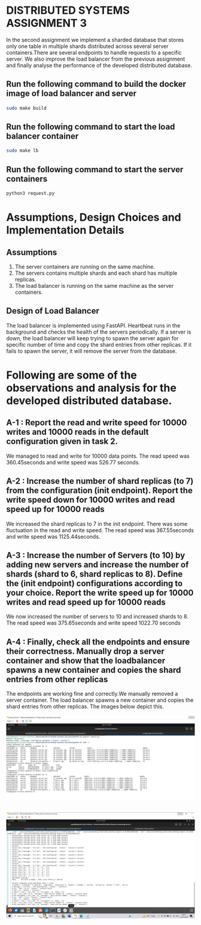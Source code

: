 # DISTRIBUTED SYSTEMS ASSIGNMENT 3
In the second assignment we implement a sharded database that stores only one table in multiple shards distributed across several server containers.There are several endpoints to handle requests to a specific server.
We also improve the load balancer from the previous assignment and finally analyse the performance of the developed distributed database.

## Run the following command to build the docker image of load balancer and server
```bash
sudo make build
```
## Run the following command to start the load balancer container
```bash
sudo make lb
```
## Run the following command to start the server containers
```bash
python3 request.py
```

# Assumptions, Design Choices and Implementation Details
## Assumptions
1. The server containers are running on the same machine.
2. The servers contains multiple shards and each shard has multiple replicas.
3. The load balancer is running on the same machine as the server containers.

## Design of Load Balancer
The load balancer is implemented using FastAPI.
Heartbeat runs in the background and checks the health of the servers periodically. If a server is down, the load balancer will keep trying to spawn the server again for specific number of time and copy the shard entries from other replicas. If it fails to spawn the server, it will remove the server from the database.


# Following are some of the observations and analysis for the developed distributed database. <br />
## A-1 : Report the read and write speed for 10000 writes and 10000 reads in the default configuration given in task 2. <br />
We managed to read and write for 10000 data points. The read speed was 360.45seconds and write speed was 526.77 seconds.
<br />

## A-2 : Increase the number of shard replicas (to 7) from the configuration (init endpoint). Report the write speed down for 10000 writes and read speed up for 10000 reads
We increased the shard replicas to 7 in the init endpoint. There was some fluctuation in the read and write speed. The read speed was 367.55seconds and write speed was 1125.44seconds.
<br />

## A-3 : Increase the number of Servers (to 10) by adding new servers and increase the number of shards (shard to 6, shard replicas to 8). Define the (init endpoint) configurations according to your choice. Report the write speed up for 10000 writes and read speed up for 10000 reads
We now increased the number of servers to 10 and increased shards to 8. The read speed was 375.65seconds and write speed 1022.70 seconds 

## A-4 : Finally, check all the endpoints and ensure their correctness. Manually drop a server container and show that the loadbalancer spawns a new container and copies the shard entries from other replicas
The endpoints are working fine and correctly.We manually removed a server container. The load balancer spawns a new container and copies the shard entries from other replicas. The images below depict this.
<br />
<br />
![Alt Text](a4_1.jpg "Title")
<br />
<br />

![Alt Text](a4_2.jpg "Title")
<br />
